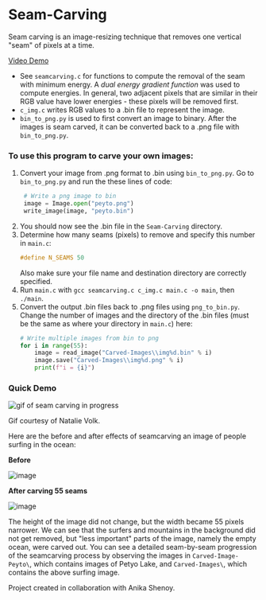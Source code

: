 # Seam-Carving

Seam carving is an image-resizing technique that removes one vertical "seam" of pixels at a time.

[Video Demo](https://www.youtube.com/watch?v=9WJvDcoNFzA)

* See `seamcarving.c` for functions to compute the removal of the seam with minimum energy. A *dual energy gradient function* was used to compute energies. In general, two adjacent pixels that are similar in their RGB value have lower energies - these pixels will be removed first.
* `c_img.c` writes RGB values to a .bin file to represent the image.
* `bin_to_png.py` is used to first convert an image to binary. After the images is seam carved, it can be converted back to a .png file with `bin_to_png.py`.

### To use this program to carve your own images:
1. Convert your image from .png format to .bin using `bin_to_png.py`. Go to `bin_to_png.py` and run the these lines of code:
   ```python
    # Write a png image to bin
    image = Image.open("peyto.png")
    write_image(image, "peyto.bin")
    ```
2. You should now see the .bin file in the `Seam-Carving` directory.
3. Determine how many seams (pixels) to remove and specify this number in `main.c`:
    ```c
    #define N_SEAMS 50
    ```
    Also make sure your file name and destination directory are correctly specified.
4. Run `main.c` with `gcc seamcarving.c c_img.c main.c -o main`, then `./main`.
5. Convert the output .bin files back to .png files using `png_to_bin.py`. Change the number of images and the directory of the .bin files (must be the same as where your directory in `main.c`) here:
    ```python
    # Write multiple images from bin to png
    for i in range(55):
        image = read_image("Carved-Images\\img%d.bin" % i)
        image.save("Carved-Images\\img%d.png" % i)
        print(f"i = {i}")

    ```

### Quick Demo
![gif of seam carving in progress](https://media.giphy.com/media/5QjK3u1iwzekPRxWtM/giphy.gif)

Gif courtesy of Natalie Volk.

Here are the before and after effects of seamcarving an image of people surfing in the ocean:

**Before**

![image](Carved-Images/img0.png)

**After carving 55 seams**

![image](Carved-Images/img54.png)

The height of the image did not change, but the width became 55 pixels narrower. We can see that the surfers and mountains in the background did not get removed, but "less important" parts of the image, namely the empty ocean, were carved out. You can see a detailed seam-by-seam progression of the seamcarving process by observing the images in `Carved-Image-Peyto\`, which contains images of Petyo Lake, and `Carved-Images\`, which contains the above surfing image.

Project created in collaboration with Anika Shenoy.

